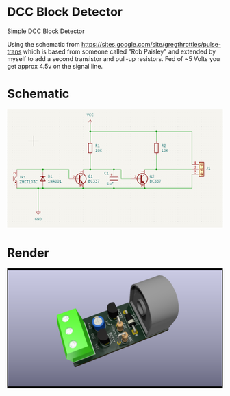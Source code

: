 # DCC Block Detector
Simple DCC Block Detector

Using the schematic from https://sites.google.com/site/gregthrottles/pulse-trans
which is based from someone called "Rob Paisley" and extended by myself to add
a second transistor and pull-up resistors. Fed of ~5 Volts you get approx 4.5v 
on the signal line.

# Schematic
![schematic](schematic.png)

# Render
![render](block-detector-render.png)